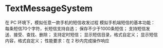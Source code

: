 TextMessageSystem
=================
在 PC 环境下，模拟任意一款手机的短信收发过程
模拟手机端短信的基本功能：
每条短信70个字符，长短信支持自选；
保存不少于1000条短信；
支持短信发送、接受、查找、删除；
支持定时短信；
显示短信目录，格式自定义；
显示短信内容，格式自定义；
性能要求：在 2 秒内完成操作响应

